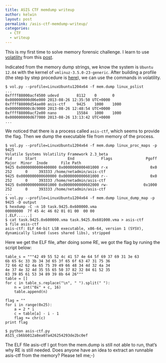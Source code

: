 ```yaml
---
title: ASIS CTF memdump writeup
author: kelwin
layout: post
permalink: /asis-ctf-memdump-writeup/
categories:
  - CTF
  - writeup
---
```

This is my first time to solve memory forensic challenge. I learn to use [volatility][1] from this [post][2].

Indicated from the memory dump strings, we know the system is `Ubuntu 12.04` with the kernel of `vmlinuz-3.5.0-23-generic`. After building a profile (the step by step procedure is [here][3]), we can use the commands in volatility.

    $ vol.py --profile=LinuxUbuntu1204x64 -f mem.dump linux_pslist
    ...
    0xffff88000acf4500 udevd        8112    0       0      0x000000000d06e000 2013-08-26 12:35:50 UTC+0000
    0xffff88000d54ae00 asis-ctf     9425    1000    1000   0x000000000c8c9000 2013-08-26 12:48:54 UTC+0000
    0xffff88000acf2e00 nano         15584   1000    1000   0x000000000d677000 2013-08-26 13:13:42 UTC+0000
    ...
    

We noticed that there is a process called `asis-ctf`, which seems to provide the flag. Then we dump the executable file from memory of the process.

    $ vol.py --profile=LinuxUbuntu1204x64 -f mem.dump linux_proc_maps -p 9425
    Volatile Systems Volatility Framework 2.3_beta
    Pid      Start              End            Flags               Pgoff Major  Minor  Inode      File Path                    
    9425 0x0000000000400000 0x0000000000401000 r-x                   0x0    252      0     393333 /home/netadmin/asis-ctf      
    9425 0x0000000000600000 0x0000000000601000 r--                   0x0    252      0     393333 /home/netadmin/asis-ctf      
    9425 0x0000000000601000 0x0000000000602000 rw-                0x1000    252      0     393333 /home/netadmin/asis-ctf
    ...
    $ vol.py --profile=LinuxUbuntu1204x64 -f mem.dump linux_dump_map -p 9425 -D output
    $ hexdump -C -n 10 task.9425.0x600000.vma
    00000000  7f 45 4c 46 02 01 01 00  00 00                    |.ELF......|
    $ cat task.9425.0x600000.vma task.9425.0x601000.vma > asis-ctf
    $ file asis-ctf
    asis-ctf: ELF 64-bit LSB executable, x86-64, version 1 (SYSV), dynamically linked (uses shared libs), stripped
    

Here we get the ELF file, after doing some RE, we got the flag by runing the script below:

    table_s = """42 49 55 52 4c 41 57 4e 64 5f 69 37 69 31 3e 63
    6b 65 6c 33 3b 34 3d 65 3f 65 6f 63 47 31 75 36
    72 66 42 62 4a 65 75 39 49 66 48 34 4d 32 4a 34
    4e 37 4e 32 4d 35 55 65 50 37 82 32 84 61 52 35
    83 39 85 61 53 34 89 39 8b 64 26"""
    table = []
    for c in table_s.replace("\n", " ").split(" "):
        n = int("0x" + c, 16)
        table.append(n)
    
    flag = ""
    for i in range(0x25):
        a = 2 * i
        c = table[a] - i - 1
        flag += chr(c)
    print flag
    
    $ python asis-ctf.py
    ASIS_cb6bb012a8ea07a426254293de2bc0ef
    

The ELF file asis-ctf I got from the mem.dump is still not able to run, that&#8217;s why RE is still needed. Does anyone have an idea to extract an runnable asis-ctf from the memory? Please tell me;-)

 [1]: https://www.volatilesystems.com/default/volatility
 [2]: http://blog.lse.epita.fr/articles/59-ebctf-2013-for100.html
 [3]: http://code.google.com/p/volatility/wiki/LinuxMemoryForensics